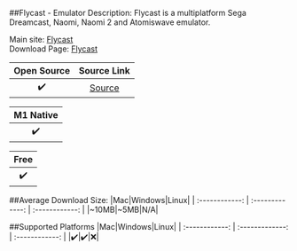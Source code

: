 ##Flycast - Emulator
Description: Flycast is a multiplatform Sega Dreamcast, Naomi, Naomi 2 and Atomiswave emulator.

Main site: [Flycast](https://github.com/flyinghead/flycast)
<br>Download Page: [Flycast](https://github.com/flyinghead/flycast/releases)

|Open Source|Source Link|
| :------------: |:------------: |
|✔️|[Source](https://github.com/flyinghead/flycast)|

|M1 Native|
| :------------: |
|✔️|

|Free|
| :------------: |
|✔️|

##Average Download Size: 
|Mac|Windows|Linux|
| :------------: | :-------------: | :------------: |
|~10MB|~5MB|N/A|

##Supported Platforms
|Mac|Windows|Linux|
| :------------: | :-------------: | :------------: |
|✔️|✔️|❌|


